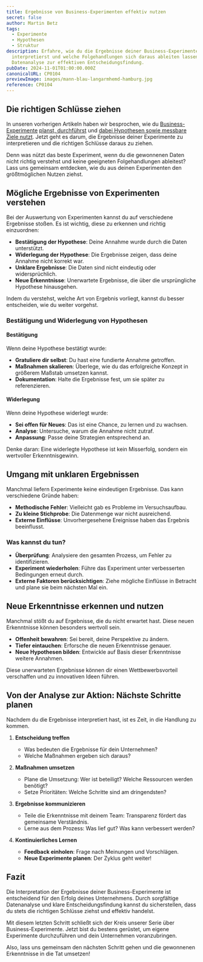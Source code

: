 ```yaml
---
title: Ergebnisse von Business-Experimenten effektiv nutzen
secret: false
author: Martin Betz
tags:
  - Experimente
  - Hypothesen
  - Struktur
description: Erfahre, wie du die Ergebnisse deiner Business-Experimente richtig
  interpretierst und welche Folgehandlungen sich daraus ableiten lassen. Von der
  Datenanalyse zur effektiven Entscheidungsfindung.
pubDate: 2024-11-01T01:00:00.000Z
canonicalURL: CP0104
previewImage: images/mann-blau-langarmhemd-hamburg.jpg
reference: CP0104
---
```

## Die richtigen Schlüsse ziehen

In unseren vorherigen Artikeln haben wir besprochen, wie du [Business-Experimente](https://utxo.solutions/blog/business-experimente-dein-schl%C3%BCssel-zum-unternehmenserfolg) [planst, durchführst](https://utxo.solutions/blog/effektive-business-experimente-planung-und-umsetzung) und [dabei Hypothesen sowie messbare Ziele nutzt](https://utxo.solutions/blog/mit-hypothesen-und-messbaren-zielen-zu-erfolgreichen-business-experimenten). Jetzt geht es darum, die Ergebnisse deiner Experimente zu interpretieren und die richtigen Schlüsse daraus zu ziehen.

Denn was nützt das beste Experiment, wenn du die gewonnenen Daten nicht richtig verstehst und keine geeigneten Folgehandlungen ableitest? Lass uns gemeinsam entdecken, wie du aus deinen Experimenten den größtmöglichen Nutzen ziehst.

## Mögliche Ergebnisse von Experimenten verstehen

Bei der Auswertung von Experimenten kannst du auf verschiedene Ergebnisse stoßen. Es ist wichtig, diese zu erkennen und richtig einzuordnen:

* **Bestätigung der Hypothese**: Deine Annahme wurde durch die Daten unterstützt.
* **Widerlegung der Hypothese**: Die Ergebnisse zeigen, dass deine Annahme nicht korrekt war.
* **Unklare Ergebnisse**: Die Daten sind nicht eindeutig oder widersprüchlich.
* **Neue Erkenntnisse**: Unerwartete Ergebnisse, die über die ursprüngliche Hypothese hinausgehen.

Indem du verstehst, welche Art von Ergebnis vorliegt, kannst du besser entscheiden, wie du weiter vorgehst.

### Bestätigung und Widerlegung von Hypothesen

#### Bestätigung

Wenn deine Hypothese bestätigt wurde:

* **Gratuliere dir selbst**: Du hast eine fundierte Annahme getroffen.
* **Maßnahmen skalieren**: Überlege, wie du das erfolgreiche Konzept in größerem Maßstab umsetzen kannst.
* **Dokumentation**: Halte die Ergebnisse fest, um sie später zu referenzieren.

#### Widerlegung

Wenn deine Hypothese widerlegt wurde:

* **Sei offen für Neues**: Das ist eine Chance, zu lernen und zu wachsen.
* **Analyse**: Untersuche, warum die Annahme nicht zutraf.
* **Anpassung**: Passe deine Strategien entsprechend an.

Denke daran: Eine widerlegte Hypothese ist kein Misserfolg, sondern ein wertvoller Erkenntnisgewinn.

## Umgang mit unklaren Ergebnissen

Manchmal liefern Experimente keine eindeutigen Ergebnisse. Das kann verschiedene Gründe haben:

* **Methodische Fehler**: Vielleicht gab es Probleme im Versuchsaufbau.
* **Zu kleine Stichprobe**: Die Datenmenge war nicht ausreichend.
* **Externe Einflüsse**: Unvorhergesehene Ereignisse haben das Ergebnis beeinflusst.

### Was kannst du tun?

* **Überprüfung**: Analysiere den gesamten Prozess, um Fehler zu identifizieren.
* **Experiment wiederholen**: Führe das Experiment unter verbesserten Bedingungen erneut durch.
* **Externe Faktoren berücksichtigen**: Ziehe mögliche Einflüsse in Betracht und plane sie beim nächsten Mal ein.

## Neue Erkenntnisse erkennen und nutzen

Manchmal stößt du auf Ergebnisse, die du nicht erwartet hast. Diese neuen Erkenntnisse können besonders wertvoll sein.

* **Offenheit bewahren**: Sei bereit, deine Perspektive zu ändern.
* **Tiefer eintauchen**: Erforsche die neuen Erkenntnisse genauer.
* **Neue Hypothesen bilden**: Entwickle auf Basis dieser Erkenntnisse weitere Annahmen.

Diese unerwarteten Ergebnisse können dir einen Wettbewerbsvorteil verschaffen und zu innovativen Ideen führen.

## Von der Analyse zur Aktion: Nächste Schritte planen

Nachdem du die Ergebnisse interpretiert hast, ist es Zeit, in die Handlung zu kommen.

1. **Entscheidung treffen**

   * Was bedeuten die Ergebnisse für dein Unternehmen?
   * Welche Maßnahmen ergeben sich daraus?
2. **Maßnahmen umsetzen**

   * Plane die Umsetzung: Wer ist beteiligt? Welche Ressourcen werden benötigt?
   * Setze Prioritäten: Welche Schritte sind am dringendsten?
3. **Ergebnisse kommunizieren**

   * Teile die Erkenntnisse mit deinem Team: Transparenz fördert das gemeinsame Verständnis.
   * Lerne aus dem Prozess: Was lief gut? Was kann verbessert werden?
4. **Kontinuierliches Lernen**

   * **Feedback einholen**: Frage nach Meinungen und Vorschlägen.
   * **Neue Experimente planen**: Der Zyklus geht weiter!

## Fazit

Die Interpretation der Ergebnisse deiner Business-Experimente ist entscheidend für den Erfolg deines Unternehmens. Durch sorgfältige Datenanalyse und klare Entscheidungsfindung kannst du sicherstellen, dass du stets die richtigen Schlüsse ziehst und effektiv handelst.

Mit diesem letzten Schritt schließt sich der Kreis unserer Serie über Business-Experimente. Jetzt bist du bestens gerüstet, um eigene Experimente durchzuführen und dein Unternehmen voranzubringen.

Also, lass uns gemeinsam den nächsten Schritt gehen und die gewonnenen Erkenntnisse in die Tat umsetzen!
